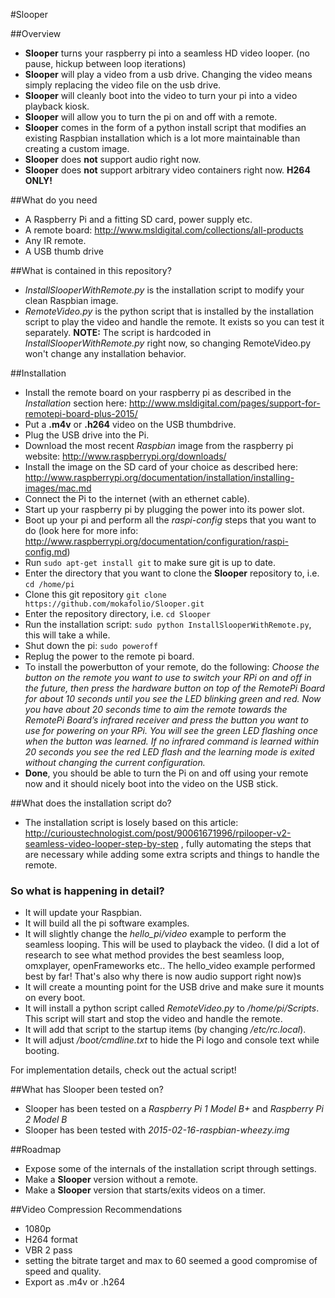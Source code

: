 #Slooper

##Overview
- **Slooper** turns your raspberry pi into a seamless HD video looper. (no pause, hickup between loop iterations)
- **Slooper** will play a video from a usb drive. Changing the video means simply replacing the video file on the usb drive.
- **Slooper** will cleanly boot into the video to turn your pi into a video playback kiosk.
- **Slooper** will allow you to turn the pi on and off with a remote.
- **Slooper** comes in the form of a python install script that modifies an existing Raspbian installation which is a lot more maintainable than creating a custom image.
- **Slooper** does **not** support audio right now.
- **Slooper** does **not** support arbitrary video containers right now. **H264 ONLY!**

##What do you need
- A Raspberry Pi and a fitting SD card, power supply etc.
- A remote board: http://www.msldigital.com/collections/all-products
- Any IR remote.
- A USB thumb drive

##What is contained in this repository?
- *InstallSlooperWithRemote.py* is the installation script to modify your clean Raspbian image.
- *RemoteVideo.py* is the python script that is installed by the installation script to play the video and handle the remote. It exists so you can test it separately.
**NOTE:** The script is hardcoded in *InstallSlooperWithRemote.py* right now, so changing RemoteVideo.py won't change any installation behavior.

##Installation
- Install the remote board on your raspberry pi as described in the *Installation* section here: http://www.msldigital.com/pages/support-for-remotepi-board-plus-2015/
- Put a **.m4v** or **.h264** video on the USB thumbdrive.
- Plug the USB drive into the Pi. 
- Download the most recent *Raspbian* image from the raspberry pi website: http://www.raspberrypi.org/downloads/
- Install the image on the SD card of your choice as described here: http://www.raspberrypi.org/documentation/installation/installing-images/mac.md
- Connect the Pi to the internet (with an ethernet cable).
- Start up your raspberry pi by plugging the power into its power slot.
- Boot up your pi and perform all the *raspi-config* steps that you want to do (look here for more info: http://www.raspberrypi.org/documentation/configuration/raspi-config.md)
- Run `sudo apt-get install git` to make sure git is up to date.
- Enter the directory that you want to clone the **Slooper** repository to, i.e. `cd /home/pi`
- Clone this git repository `git clone https://github.com/mokafolio/Slooper.git`
- Enter the repository directory, i.e. `cd Slooper`
- Run the installation script: `sudo python InstallSlooperWithRemote.py`, this will take a while.
- Shut down the pi: `sudo poweroff`
- Replug the power to the remote pi board.
- To install the powerbutton of your remote, do the following: *Choose the button on the remote you want to use to switch your RPi on and off in the future, then press the hardware button on top of the RemotePi Board for about 10 seconds until you see the LED blinking green and red. Now you have about 20 seconds time to aim the remote towards the RemotePi Board’s infrared receiver and press the button you want to use for powering on your RPi. You will see the green LED flashing once when the button was learned. If no infrared command is learned within 20 seconds you see the red LED flash and the learning mode is exited without changing the current configuration.*
- **Done**, you should be able to turn the Pi on and off using your remote now and it should nicely boot into the video on the USB stick.

##What does the installation script do?
- The installation script is losely based on this article: http://curioustechnologist.com/post/90061671996/rpilooper-v2-seamless-video-looper-step-by-step , fully automating the steps that are necessary while adding some extra scripts and things to handle the remote.

### So what is happening in detail?
- It will update your Raspbian.
- It will build all the pi software examples.
- It will slightly change the *hello_pi/video* example to perform the seamless looping. This will be used to playback the video. (I did a lot of research to see what method provides the best seamless loop, omxplayer, openFrameworks etc.. The hello_video example performed best by far! That's also why there is now audio support right now)s
- It will create a mounting point for the USB drive and make sure it mounts on every boot.
- It will install a python script called *RemoteVideo.py* to */home/pi/Scripts*. This script will start and stop the video and handle the remote.
- It will add that script to the startup items (by changing */etc/rc.local*).
- It will adjust */boot/cmdline.txt* to hide the Pi logo and console text while booting.

For implementation details, check out the actual script!

##What has Slooper been tested on?
- Slooper has been tested on a *Raspberry Pi 1 Model B+* and *Raspberry Pi 2 Model B*
- Slooper has been tested with *2015-02-16-raspbian-wheezy.img*

##Roadmap
- Expose some of the internals of the installation script through settings.
- Make a **Slooper** version without a remote.
- Make a **Slooper** version that starts/exits videos on a timer.

##Video Compression Recommendations
- 1080p
- H264 format
- VBR 2 pass
- setting the bitrate target and max to 60 seemed a good compromise of speed and quality.
- Export as .m4v or .h264